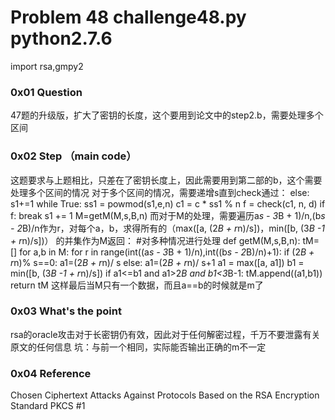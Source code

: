 # Problem 48 challenge48.py python2.7.6
import rsa,gmpy2

### 0x01 Question
47题的升级版，扩大了密钥的长度，这个要用到论文中的step2.b，需要处理多个区间
### 0x02 Step （main code）
这题要求与上题相比，只差在了密钥长度上，因此需要用到第二部的b，这个需要处理多个区间的情况
对于多个区间的情况，需要递增s直到check通过：
        else:
            s1+=1
            while True:
                ss1 = powmod(s1,e,n)
                c1 = c * ss1 % n
                f = check(c1, n, d)
                if f:
                    break
                s1 += 1
            M=getM(M,s,B,n)
而对于M的处理，需要遍历a*s - 3*B + 1)/n,(b*s - 2*B)/n作为r，对每个a，b，求得所有的（max([a, (2*B + r*n)/s])，min([b, (3*B -1 + r*n)/s])）
的并集作为M返回：
#对多种情况进行处理
def getM(M,s,B,n):
    tM=[]
    for a,b in M:
        for r in range(int((a*s - 3*B + 1)/n),int((b*s - 2*B)/n)+1):
            if (2*B + r*n)% s==0:
                a1=(2*B + r*n)/ s
            else:
                a1=(2*B + r*n)/ s+1
            a1 = max([a, a1])
            b1 = min([b, (3*B -1 + r*n)/s])
            if a1<=b1 and a1>2*B and b1<3*B-1:
                tM.append((a1,b1))
    return tM
这样最后当M只有一个数据，而且a==b的时候就是m了

### 0x03 What's the point
rsa的oracle攻击对于长密钥仍有效，因此对于任何解密过程，千万不要泄露有关原文的任何信息
坑：与前一个相同，实际能否输出正确的m不一定

### 0x04 Reference
Chosen Ciphertext Attacks Against Protocols
Based on the RSA Encryption Standard
PKCS #1

